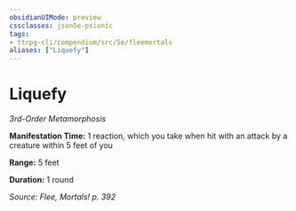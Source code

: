 ```yaml
---
obsidianUIMode: preview
cssclasses: json5e-psionic
tags:
- ttrpg-cli/compendium/src/5e/fleemortals
aliases: ["Liquefy"]
---
```

# Liquefy
*3rd-Order Metamorphosis*  

**Manifestation Time:** 1 reaction, which you take when hit with an attack by a creature within 5 feet of you

**Range:** 5 feet

**Duration:** 1 round

*Source: Flee, Mortals! p. 392*